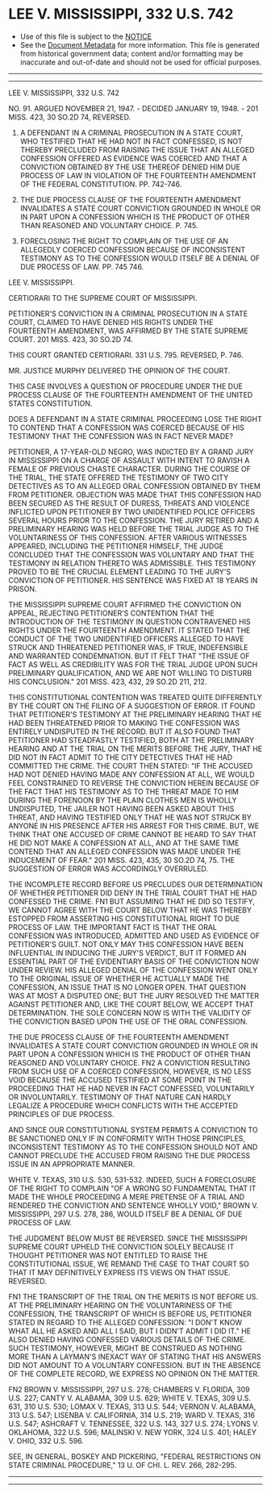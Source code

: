 ---
---

# LEE V. MISSISSIPPI, 332 U.S. 742

* Use of this file is subject to the [NOTICE](https://github.com/publicdocs/notice/blob/master/NOTICE)
* See the [Document Metadata](../../../) for more information.
  This file is generated from historical government data; content and/or formatting may be inaccurate and out-of-date and should not be used for official purposes.

----------
----------

LEE V. MISSISSIPPI, 332 U.S. 742

NO. 91.  ARGUED NOVEMBER 21, 1947.  - DECIDED JANUARY 19, 1948.  - 201 MISS.  423, 30 SO.2D 74, REVERSED.

1.  A DEFENDANT IN A CRIMINAL PROSECUTION IN A STATE COURT, WHO TESTIFIED THAT HE HAD NOT IN FACT CONFESSED, IS NOT THEREBY PRECLUDED FROM RAISING THE ISSUE THAT AN ALLEGED CONFESSION OFFERED AS EVIDENCE WAS COERCED AND THAT A CONVICTION OBTAINED BY THE USE THEREOF DENIED HIM DUE PROCESS OF LAW IN VIOLATION OF THE FOURTEENTH AMENDMENT OF THE FEDERAL CONSTITUTION.  PP. 742-746.

2.  THE DUE PROCESS CLAUSE OF THE FOURTEENTH AMENDMENT INVALIDATES A STATE COURT CONVICTION GROUNDED IN WHOLE OR IN PART UPON A CONFESSION WHICH IS THE PRODUCT OF OTHER THAN REASONED AND VOLUNTARY CHOICE.  P. 745.

3.  FORECLOSING THE RIGHT TO COMPLAIN OF THE USE OF AN ALLEGEDLY COERCED CONFESSION BECAUSE OF INCONSISTENT TESTIMONY AS TO THE CONFESSION WOULD ITSELF BE A DENIAL OF DUE PROCESS OF LAW.  PP. 745 746.

LEE V. MISSISSIPPI.

CERTIORARI TO THE SUPREME COURT OF MISSISSIPPI.

PETITIONER'S CONVICTION IN A CRIMINAL PROSECUTION IN A STATE COURT, CLAIMED TO HAVE DENIED HIS RIGHTS UNDER THE FOURTEENTH AMENDMENT, WAS AFFIRMED BY THE STATE SUPREME COURT.  201 MISS.  423, 30 SO.2D 74.

THIS COURT GRANTED CERTIORARI.  331 U.S. 795.  REVERSED, P. 746.

MR. JUSTICE MURPHY DELIVERED THE OPINION OF THE COURT.

THIS CASE INVOLVES A QUESTION OF PROCEDURE UNDER THE DUE PROCESS CLAUSE OF THE FOURTEENTH AMENDMENT OF THE UNITED STATES CONSTITUTION.

DOES A DEFENDANT IN A STATE CRIMINAL PROCEEDING LOSE THE RIGHT TO CONTEND THAT A CONFESSION WAS COERCED BECAUSE OF HIS TESTIMONY THAT THE CONFESSION WAS IN FACT NEVER MADE?

PETITIONER, A 17-YEAR-OLD NEGRO, WAS INDICTED BY A GRAND JURY IN MISSISSIPPI ON A CHARGE OF ASSAULT WITH INTENT TO RAVISH A FEMALE OF PREVIOUS CHASTE CHARACTER.  DURING THE COURSE OF THE TRIAL, THE STATE OFFERED THE TESTIMONY OF TWO CITY DETECTIVES AS TO AN ALLEGED ORAL CONFESSION OBTAINED BY THEM FROM PETITIONER.  OBJECTION WAS MADE THAT THIS CONFESSION HAD BEEN SECURED AS THE RESULT OF DURESS, THREATS AND VIOLENCE INFLICTED UPON PETITIONER BY TWO UNIDENTIFIED POLICE OFFICERS SEVERAL HOURS PRIOR TO THE CONFESSION.  THE JURY RETIRED AND A PRELIMINARY HEARING WAS HELD BEFORE THE TRIAL JUDGE AS TO THE VOLUNTARINESS OF THIS CONFESSION.  AFTER VARIOUS WITNESSES APPEARED, INCLUDING THE PETITIONER HIMSELF, THE JUDGE CONCLUDED THAT THE CONFESSION WAS VOLUNTARY AND THAT THE TESTIMONY IN RELATION THERETO WAS ADMISSIBLE.  THIS TESTIMONY PROVED TO BE THE CRUCIAL ELEMENT LEADING TO THE JURY'S CONVICTION OF PETITIONER.  HIS SENTENCE WAS FIXED AT 18 YEARS IN PRISON.

THE MISSISSIPPI SUPREME COURT AFFIRMED THE CONVICTION ON APPEAL, REJECTING PETITIONER'S CONTENTION THAT THE INTRODUCTION OF THE TESTIMONY IN QUESTION CONTRAVENED HIS RIGHTS UNDER THE FOURTEENTH AMENDMENT.  IT STATED THAT THE CONDUCT OF THE TWO UNIDENTIFIED OFFICERS ALLEGED TO HAVE STRUCK AND THREATENED PETITIONER WAS, IF TRUE, INDEFENSIBLE AND WARRANTED CONDEMNATION.  BUT IT FELT THAT "THE ISSUE OF FACT AS WELL AS CREDIBILITY WAS FOR THE TRIAL JUDGE UPON SUCH PRELIMINARY QUALIFICATION, AND WE ARE NOT WILLING TO DISTURB HIS CONCLUSION."  201 MISS.  423, 432, 29 SO.2D 211, 212.

THIS CONSTITUTIONAL CONTENTION WAS TREATED QUITE DIFFERENTLY BY THE COURT ON THE FILING OF A SUGGESTION OF ERROR.  IT FOUND THAT PETITIONER'S TESTIMONY AT THE PRELIMINARY HEARING THAT HE HAD BEEN THREATENED PRIOR TO MAKING THE CONFESSION WAS ENTIRELY UNDISPUTED IN THE RECORD.  BUT IT ALSO FOUND THAT PETITIONER HAD STEADFASTLY TESTIFIED, BOTH AT THE PRELIMINARY HEARING AND AT THE TRIAL ON THE MERITS BEFORE THE JURY, THAT HE DID NOT IN FACT ADMIT TO THE CITY DETECTIVES THAT HE HAD COMMITTED THE CRIME.  THE COURT THEN STATED: "IF THE ACCUSED HAD NOT DENIED HAVING MADE ANY CONFESSION AT ALL, WE WOULD FEEL CONSTRAINED TO REVERSE THE CONVICTION HEREIN BECAUSE OF THE FACT THAT HIS TESTIMONY AS TO THE THREAT MADE TO HIM DURING THE FORENOON BY THE PLAIN CLOTHES MEN IS WHOLLY UNDISPUTED, THE JAILER NOT HAVING BEEN ASKED ABOUT THIS THREAT, AND HAVING TESTIFIED ONLY THAT HE WAS NOT STRUCK BY ANYONE IN HIS PRESENCE AFTER HIS ARREST FOR THIS CRIME.  BUT, WE THINK THAT ONE ACCUSED OF CRIME CANNOT BE HEARD TO SAY THAT HE DID NOT MAKE A CONFESSION AT ALL, AND AT THE SAME TIME CONTEND THAT AN ALLEGED CONFESSION WAS MADE UNDER THE INDUCEMENT OF FEAR."  201 MISS.  423, 435, 30 SO.2D 74, 75.  THE SUGGESTION OF ERROR WAS ACCORDINGLY OVERRULED.

THE INCOMPLETE RECORD BEFORE US PRECLUDES OUR DETERMINATION OF WHETHER PETITIONER DID DENY IN THE TRIAL COURT THAT HE HAD CONFESSED THE CRIME.  FN1  BUT ASSUMING THAT HE DID SO TESTIFY, WE CANNOT AGREE WITH THE COURT BELOW THAT HE WAS THEREBY ESTOPPED FROM ASSERTING HIS CONSTITUTIONAL RIGHT TO DUE PROCESS OF LAW.  THE IMPORTANT FACT IS THAT THE ORAL CONFESSION WAS INTRODUCED, ADMITTED AND USED AS EVIDENCE OF PETITIONER'S GUILT.  NOT ONLY MAY THIS CONFESSION HAVE BEEN INFLUENTIAL IN INDUCING THE JURY'S VERDICT, BUT IT FORMED AN ESSENTIAL PART OF THE EVIDENTIARY BASIS OF THE CONVICTION NOW UNDER REVIEW.  HIS ALLEGED DENIAL OF THE CONFESSION WENT ONLY TO THE ORIGINAL ISSUE OF WHETHER HE ACTUALLY MADE THE CONFESSION, AN ISSUE THAT IS NO LONGER OPEN.  THAT QUESTION WAS AT MOST A DISPUTED ONE; BUT THE JURY RESOLVED THE MATTER AGAINST PETITIONER AND, LIKE THE COURT BELOW, WE ACCEPT THAT DETERMINATION.  THE SOLE CONCERN NOW IS WITH THE VALIDITY OF THE CONVICTION BASED UPON THE USE OF THE ORAL CONFESSION.

THE DUE PROCESS CLAUSE OF THE FOURTEENTH AMENDMENT INVALIDATES A STATE COURT CONVICTION GROUNDED IN WHOLE OR IN PART UPON A CONFESSION WHICH IS THE PRODUCT OF OTHER THAN REASONED AND VOLUNTARY CHOICE.  FN2 A CONVICTION RESULTING FROM SUCH USE OF A COERCED CONFESSION, HOWEVER, IS NO LESS VOID BECAUSE THE ACCUSED TESTIFIED AT SOME POINT IN THE PROCEEDING THAT HE HAD NEVER IN FACT CONFESSED, VOLUNTARILY OR INVOLUNTARILY.  TESTIMONY OF THAT NATURE CAN HARDLY LEGALIZE A PROCEDURE WHICH CONFLICTS WITH THE ACCEPTED PRINCIPLES OF DUE PROCESS.

AND SINCE OUR CONSTITUTIONAL SYSTEM PERMITS A CONVICTION TO BE SANCTIONED ONLY IF IN CONFORMITY WITH THOSE PRINCIPLES, INCONSISTENT TESTIMONY AS TO THE CONFESSION SHOULD NOT AND CANNOT PRECLUDE THE ACCUSED FROM RAISING THE DUE PROCESS ISSUE IN AN APPROPRIATE MANNER.

WHITE V. TEXAS, 310 U.S. 530, 531-532.  INDEED, SUCH A FORECLOSURE OF THE RIGHT TO COMPLAIN "OF A WRONG SO FUNDAMENTAL THAT IT MADE THE WHOLE PROCEEDING A MERE PRETENSE OF A TRIAL AND RENDERED THE CONVICTION AND SENTENCE WHOLLY VOID," BROWN V. MISSISSIPPI, 297 U.S. 278, 286, WOULD ITSELF BE A DENIAL OF DUE PROCESS OF LAW.

THE JUDGMENT BELOW MUST BE REVERSED.  SINCE THE MISSISSIPPI SUPREME COURT UPHELD THE CONVICTION SOLELY BECAUSE IT THOUGHT PETITIONER WAS NOT ENTITLED TO RAISE THE CONSTITUTIONAL ISSUE, WE REMAND THE CASE TO THAT COURT SO THAT IT MAY DEFINITIVELY EXPRESS ITS VIEWS ON THAT ISSUE.  REVERSED.

FN1  THE TRANSCRIPT OF THE TRIAL ON THE MERITS IS NOT BEFORE US.  AT THE PRELIMINARY HEARING ON THE VOLUNTARINESS OF THE CONFESSION, THE TRANSCRIPT OF WHICH IS BEFORE US, PETITIONER STATED IN REGARD TO THE ALLEGED CONFESSION:  "I DON'T KNOW WHAT ALL HE ASKED AND ALL I SAID, BUT I DIDN'T ADMIT I DID IT."  HE ALSO DENIED HAVING CONFESSED VARIOUS DETAILS OF THE CRIME.  SUCH TESTIMONY, HOWEVER, MIGHT BE CONSTRUED AS NOTHING MORE THAN A LAYMAN'S INEXACT WAY OF STATING THAT HIS ANSWERS DID NOT AMOUNT TO A VOLUNTARY CONFESSION.  BUT IN THE ABSENCE OF THE COMPLETE RECORD, WE EXPRESS NO OPINION ON THE MATTER.

FN2  BROWN V. MISSISSIPPI, 297 U.S. 278; CHAMBERS V. FLORIDA, 309 U.S. 227; CANTY V. ALABAMA, 309 U.S. 629; WHITE V. TEXAS, 309 U.S. 631, 310 U.S. 530; LOMAX V. TEXAS, 313 U.S. 544; VERNON V. ALABAMA, 313 U.S. 547; LISENBA V. CALIFORNIA, 314 U.S. 219; WARD V. TEXAS, 316 U.S. 547; ASHCRAFT V. TENNESSEE, 322 U.S. 143, 327 U.S. 274; LYONS V. OKLAHOMA, 322 U.S. 596; MALINSKI V. NEW YORK, 324 U.S. 401; HALEY V. OHIO, 332 U.S. 596.

SEE, IN GENERAL, BOSKEY AND PICKERING, "FEDERAL RESTRICTIONS ON STATE CRIMINAL PROCEDURE," 13 U. OF CHI.  L. REV. 266, 282-295.


----------
----------

